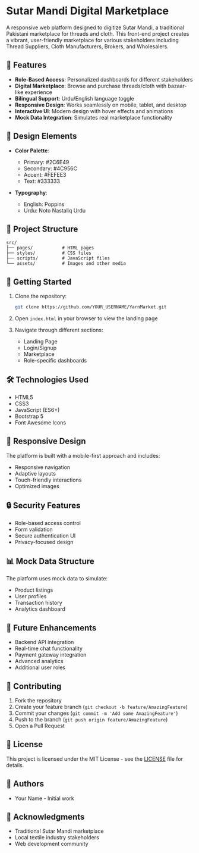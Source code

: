 # Sutar Mandi Digital Marketplace

A responsive web platform designed to digitize Sutar Mandi, a traditional Pakistani marketplace for threads and cloth. This front-end project creates a vibrant, user-friendly marketplace for various stakeholders including Thread Suppliers, Cloth Manufacturers, Brokers, and Wholesalers.

## 🌟 Features

- **Role-Based Access**: Personalized dashboards for different stakeholders
- **Digital Marketplace**: Browse and purchase threads/cloth with bazaar-like experience
- **Bilingual Support**: Urdu/English language toggle
- **Responsive Design**: Works seamlessly on mobile, tablet, and desktop
- **Interactive UI**: Modern design with hover effects and animations
- **Mock Data Integration**: Simulates real marketplace functionality

## 🎨 Design Elements

- **Color Palette**:
  - Primary: #2C6E49
  - Secondary: #4C956C
  - Accent: #FEFEE3
  - Text: #333333

- **Typography**:
  - English: Poppins
  - Urdu: Noto Nastaliq Urdu

## 📁 Project Structure

```
src/
├── pages/           # HTML pages
├── styles/          # CSS files
├── scripts/         # JavaScript files
└── assets/          # Images and other media
```

## 🚀 Getting Started

1. Clone the repository:
   ```bash
   git clone https://github.com/YOUR_USERNAME/YarnMarket.git
   ```

2. Open `index.html` in your browser to view the landing page

3. Navigate through different sections:
   - Landing Page
   - Login/Signup
   - Marketplace
   - Role-specific dashboards

## 🛠️ Technologies Used

- HTML5
- CSS3
- JavaScript (ES6+)
- Bootstrap 5
- Font Awesome Icons

## 📱 Responsive Design

The platform is built with a mobile-first approach and includes:
- Responsive navigation
- Adaptive layouts
- Touch-friendly interactions
- Optimized images

## 🔒 Security Features

- Role-based access control
- Form validation
- Secure authentication UI
- Privacy-focused design

## 📊 Mock Data Structure

The platform uses mock data to simulate:
- Product listings
- User profiles
- Transaction history
- Analytics dashboard

## 🎯 Future Enhancements

- Backend API integration
- Real-time chat functionality
- Payment gateway integration
- Advanced analytics
- Additional user roles

## 🤝 Contributing

1. Fork the repository
2. Create your feature branch (`git checkout -b feature/AmazingFeature`)
3. Commit your changes (`git commit -m 'Add some AmazingFeature'`)
4. Push to the branch (`git push origin feature/AmazingFeature`)
5. Open a Pull Request

## 📝 License

This project is licensed under the MIT License - see the [LICENSE](LICENSE) file for details.

## 👥 Authors

- Your Name - Initial work

## 🙏 Acknowledgments

- Traditional Sutar Mandi marketplace
- Local textile industry stakeholders
- Web development community 